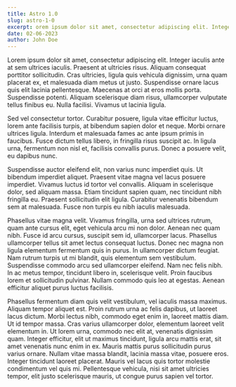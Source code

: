 ```yaml
---
title: Astro 1.0
slug: astro-1-0
excerpt: orem ipsum dolor sit amet, consectetur adipiscing elit. Integer iaculis ante at sem ultrices iaculis. Praesent at ultricies risus. Aliquam consequat porttitor sollicitudin. Cras ultricies, ligula quis vehicula dignissim, urna quam placerat ex, et malesuada diam metus ut justo. Suspendisse ornare lacus quis elit lacinia pellentesque.
date: 02-06-2023
author: John Doe
---
```


Lorem ipsum dolor sit amet, consectetur adipiscing elit. Integer iaculis ante at sem ultrices iaculis. Praesent at ultricies risus. Aliquam consequat porttitor sollicitudin. Cras ultricies, ligula quis vehicula dignissim, urna quam placerat ex, et malesuada diam metus ut justo. Suspendisse ornare lacus quis elit lacinia pellentesque. Maecenas at orci at eros mollis porta. Suspendisse potenti. Aliquam scelerisque diam risus, ullamcorper vulputate tellus finibus eu. Nulla facilisi. Vivamus ut lacinia ligula.

Sed vel consectetur tortor. Curabitur posuere, ligula vitae efficitur luctus, lorem ante facilisis turpis, at bibendum sapien dolor et neque. Morbi ornare ultrices ligula. Interdum et malesuada fames ac ante ipsum primis in faucibus. Fusce dictum tellus libero, in fringilla risus suscipit ac. In ligula urna, fermentum non nisl et, facilisis convallis purus. Donec a posuere velit, eu dapibus nunc.

Suspendisse auctor eleifend elit, non varius nunc imperdiet quis. Ut bibendum imperdiet aliquet. Praesent vitae magna vel lacus posuere imperdiet. Vivamus luctus id tortor vel convallis. Aliquam in scelerisque dolor, sed aliquam massa. Etiam tincidunt sapien quam, nec tincidunt nibh fringilla eu. Praesent sollicitudin elit ligula. Curabitur venenatis bibendum sem at malesuada. Fusce non turpis eu nibh iaculis malesuada.

Phasellus vitae magna velit. Vivamus fringilla, urna sed ultrices rutrum, quam ante cursus elit, eget vehicula arcu mi non dolor. Aenean nec quam nibh. Fusce id arcu cursus, suscipit sem id, ullamcorper lacus. Phasellus ullamcorper tellus sit amet lectus consequat luctus. Donec nec magna non ligula elementum fermentum quis in purus. In ullamcorper dictum feugiat. Nam rutrum turpis ut mi blandit, quis elementum sem vestibulum. Suspendisse commodo arcu sed ullamcorper eleifend. Nam nec felis nibh. In ac metus tempor, tincidunt libero in, scelerisque velit. Proin faucibus lorem et sollicitudin pulvinar. Nullam commodo quis leo at egestas. Aenean efficitur aliquet purus luctus facilisis.

Phasellus fermentum diam quis velit vestibulum, vel iaculis massa maximus. Aliquam tempor aliquet est. Proin rutrum urna ac felis dapibus, ut laoreet lacus dictum. Morbi lectus nibh, commodo eget enim in, laoreet mattis diam. Ut id tempor massa. Cras varius ullamcorper dolor, elementum laoreet velit elementum in. Ut lorem urna, commodo nec elit at, venenatis dignissim quam. Integer efficitur, elit ut maximus tincidunt, ligula arcu mattis erat, sit amet venenatis nunc enim in ex. Mauris mattis purus sollicitudin purus varius ornare. Nullam vitae massa blandit, lacinia massa vitae, posuere eros. Integer tincidunt laoreet placerat. Mauris vel lacus quis tortor molestie condimentum vel quis mi. Pellentesque vehicula, nisi sit amet ultricies tempor, elit justo scelerisque mauris, ut congue purus sapien vel tortor.
